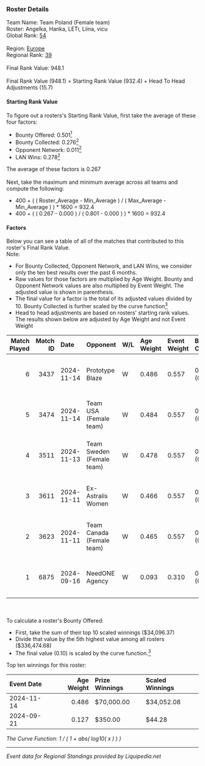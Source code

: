 ### Roster Details<br />
Team Name: Team Poland (Female team)<br />
Roster: Angelka, Hanka, LETi, Liina, vicu<br />
Global Rank: [54](../standings_global.md)<br />
<br />
Region: [Europe]( ../standings_europe.md)<br />
Regional Rank: [39]( ../standings_europe.md)<br />
<br />
Final Rank Value:  948.1<br />
<br />
Final Rank Value (948.1) = Starting Rank Value (932.4) + Head To Head Adjustments (15.7)<br />

#### Starting Rank Value<br />
To figure out a rosters's Starting Rank Value, first take the average of these four factors:<br />
- Bounty Offered: 0.501[<sup>1</sup>](#table2)
- Bounty Collected: 0.276[<sup>2</sup>](#table1)
- Opponent Network: 0.011[<sup>2</sup>](#table1)
- LAN Wins: 0.278[<sup>2</sup>](#table1)

The average of these factors is 0.267<br />
<br />
Next, take the maximum and minimum average across all teams and compute the following:<br />
- 400 + ( ( Roster_Average - Min_Average ) / ( Max_Average - Min_Average ) ) * 1600 = 932.4
- 400 + ( ( 0.267 - 0.000 ) / ( 0.801 - 0.000 ) ) * 1600 = 932.4


#### Factors<br />
Below you can see a table of all of the matches that contributed to this roster's Final Rank Value.<br />
Note:<br />

- For Bounty Collected, Opponent Network, and LAN Wins, we consider only the ten best results over the past 6 months.
- Raw values for those factors are multiplied by Age Weight. Bounty and Opponent Network values are also multiplied by Event Weight. The adjusted value is shown in parenthesis.
- The final value for a factor is the total of its adjusted values divided by 10. Bounty Collected is further scaled by the curve function[<sup>3</sup>](#curveFunction)
- Head to head adjustments are based on rosters' starting rank values. The results shown below are adjusted by Age Weight and not Event Weight
<span id="table1"></span><br />


| Match Played | Match ID | Date       | Opponent                  | W/L | Age Weight | Event Weight | Bounty Collected | Opponent Network | LAN Wins  | H2H Adj. | Roster                              |
| -: | -: | :- | :- | :- | :- | :- | :- | :- | :- | -: | :- |
|            6 |     3437 | 2024-11-14 | Prototype Blaze           | W   | 0.486      | 0.557        | 0.058 (0.016)    | 0.229 (0.062)    | 1 (0.486) |     6.34 | Angelka, Hanka, LETi, Liina, vicu   |
|            5 |     3474 | 2024-11-14 | Team USA (Female team)    | W   | 0.484      | 0.557        | 0.014 (0.004)    | 0.022 (0.006)    | 1 (0.484) |     2.33 | Angelka, Hanka, LETi, Liina, vicu   |
|            4 |     3511 | 2024-11-13 | Team Sweden (Female team) | W   | 0.478      | 0.557        | 0.007 (0.002)    | 0.039 (0.010)    | 1 (0.478) |     2.32 | Angelka, Hanka, LETi, Liina, vicu   |
|            3 |     3611 | 2024-11-11 | Ex-Astralis Women         | W   | 0.466      | 0.557        | 0.010 (0.003)    | 0.085 (0.022)    | 1 (0.466) |     3.78 | Angelka, Hanka, LETi, Liina, vicu   |
|            2 |     3623 | 2024-11-11 | Team Canada (Female team) | W   | 0.465      | 0.557        | 0.000 (0.000)    | 0.022 (0.006)    | 1 (0.465) |     0.82 | Angelka, Hanka, LETi, Liina, vicu   |
|            1 |     6875 | 2024-09-16 | NeedONE Agency            | W   | 0.093      | 0.310        | 0.000 (0.000)    | 0.004 (0.000)    | 0 (0.000) |     0.14 | AlcesT, Angelka, ASTRA, Hanka, vicu |

<br />
<span id="table2"></span><br />
To calculate a roster's Bounty Offered:<br />

- First, take the sum of their top 10 scaled winnings ($34,096.37)
- Divide that value by the 5th highest value among all rosters ($336,474.68)
- The final value (0.10) is scaled by the curve function.[<sup>3</sup>](#curveFunction)

Top ten winnings for this roster:<br />

| Event Date | Age Weight | Prize Winnings | Scaled Winnings |
| :- | -: | :- | :- |
| 2024-11-14 |      0.486 | $70,000.00     | $34,052.08      |
| 2024-09-21 |      0.127 | $350.00        | $44.28          |


<span id="curveFunction"></span>_The Curve Function: 1 / ( 1 + abs( log10( x ) ) )_<br />

---
_Event data for Regional Standings provided by Liquipedia.net_<br />
